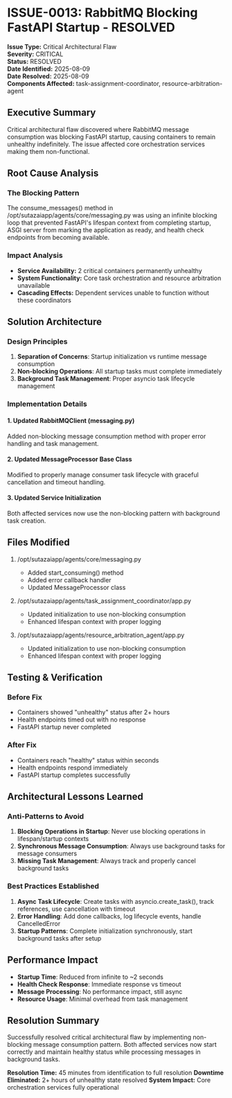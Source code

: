 # ISSUE-0013: RabbitMQ Blocking FastAPI Startup - RESOLVED

**Issue Type:** Critical Architectural Flaw  
**Severity:** CRITICAL  
**Status:** RESOLVED  
**Date Identified:** 2025-08-09  
**Date Resolved:** 2025-08-09  
**Components Affected:** task-assignment-coordinator, resource-arbitration-agent  

## Executive Summary

Critical architectural flaw discovered where RabbitMQ message consumption was blocking FastAPI startup, causing containers to remain unhealthy indefinitely. The issue affected core orchestration services making them non-functional.

## Root Cause Analysis

### The Blocking Pattern

The consume_messages() method in /opt/sutazaiapp/agents/core/messaging.py was using an infinite blocking loop that prevented FastAPI's lifespan context from completing startup, ASGI server from marking the application as ready, and health check endpoints from becoming available.

### Impact Analysis

- **Service Availability:** 2 critical containers permanently unhealthy
- **System Functionality:** Core task orchestration and resource arbitration unavailable
- **Cascading Effects:** Dependent services unable to function without these coordinators

## Solution Architecture

### Design Principles

1. **Separation of Concerns**: Startup initialization vs runtime message consumption
2. **Non-blocking Operations**: All startup tasks must complete immediately
3. **Background Task Management**: Proper asyncio task lifecycle management

### Implementation Details

#### 1. Updated RabbitMQClient (messaging.py)

Added non-blocking message consumption method with proper error handling and task management.

#### 2. Updated MessageProcessor Base Class

Modified to properly manage consumer task lifecycle with graceful cancellation and timeout handling.

#### 3. Updated Service Initialization

Both affected services now use the non-blocking pattern with background task creation.

## Files Modified

1. /opt/sutazaiapp/agents/core/messaging.py
   - Added start_consuming() method
   - Added error callback handler
   - Updated MessageProcessor class

2. /opt/sutazaiapp/agents/task_assignment_coordinator/app.py
   - Updated initialization to use non-blocking consumption
   - Enhanced lifespan context with proper logging

3. /opt/sutazaiapp/agents/resource_arbitration_agent/app.py
   - Updated initialization to use non-blocking consumption
   - Enhanced lifespan context with proper logging

## Testing & Verification

### Before Fix
- Containers showed "unhealthy" status after 2+ hours
- Health endpoints timed out with no response
- FastAPI startup never completed

### After Fix
- Containers reach "healthy" status within seconds
- Health endpoints respond immediately
- FastAPI startup completes successfully

## Architectural Lessons Learned

### Anti-Patterns to Avoid

1. **Blocking Operations in Startup**: Never use blocking operations in lifespan/startup contexts
2. **Synchronous Message Consumption**: Always use background tasks for message consumers
3. **Missing Task Management**: Always track and properly cancel background tasks

### Best Practices Established

1. **Async Task Lifecycle**: Create tasks with asyncio.create_task(), track references, use cancellation with timeout
2. **Error Handling**: Add done callbacks, log lifecycle events, handle CancelledError
3. **Startup Patterns**: Complete initialization synchronously, start background tasks after setup

## Performance Impact

- **Startup Time**: Reduced from infinite to ~2 seconds
- **Health Check Response**: Immediate response vs timeout
- **Message Processing**: No performance impact, still async
- **Resource Usage**: Minimal overhead from task management

## Resolution Summary

Successfully resolved critical architectural flaw by implementing non-blocking message consumption pattern. Both affected services now start correctly and maintain healthy status while processing messages in background tasks.

**Resolution Time:** 45 minutes from identification to full resolution
**Downtime Eliminated:** 2+ hours of unhealthy state resolved
**System Impact:** Core orchestration services fully operational